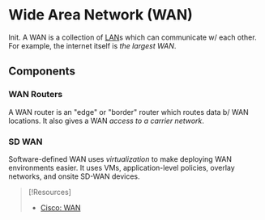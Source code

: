 
# Wide Area Network (WAN)
Init.
A WAN is a collection of [LAN](LAN.md)s which can communicate w/ each other. For example, the internet itself is *the largest WAN*. 
## Components
### WAN Routers
A WAN router is an "edge" or "border" router which routes data b/ WAN locations. It also gives a WAN *access to a carrier network*. 
### SD WAN
Software-defined WAN uses *virtualization* to make deploying WAN environments easier. It uses VMs, application-level policies, overlay networks, and onsite SD-WAN devices.

> [!Resources]
> - [Cisco: WAN](https://www.cisco.com/c/en/us/products/switches/what-is-a-wan-wide-area-network.html#~types)